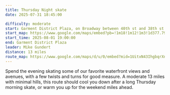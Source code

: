 ```yaml
---
title: Thursday Night skate
date: 2025-07-31 18:45:00

difficulty: moderate
start: Garment District Plaza, on Broadway between 40th st and 38th st
start_map: https://www.google.com/maps/embed?pb=!1m18!1m12!1m3!1d377.79528089955994!2d-73.98698868515856!3d40.75405671194928!2m3!1f0!2f0!3f0!3m2!1i1024!2i768!4f13.1!3m3!1m2!1s0x89c25908164549ab%3A0xbae101be1d87d547!2sGarment%20District%20Plaza!5e0!3m2!1sen!2sus!4v1752179315895!5m2!1sen!2sus
start_time: 2025-08-01 19:00:00
end: Garment District Plaza
leader: Mike Gundert
distance: 13 miles
route_map: https://www.google.com/maps/d/u/0/embed?mid=1UitxN43IhgbqrXnXY3wbwRonBtI5BNk&ehbc=2E312F&noprof=1
---
```


<!--
highlights
 -->

Spend the evening skating some of our favorite waterfront views and avenues, with a few twists and turns for good measure. A moderate 13 miles with minimal hills, this route should cool you down after a long Thursday morning skate, or warm you up for the weekend miles ahead.
